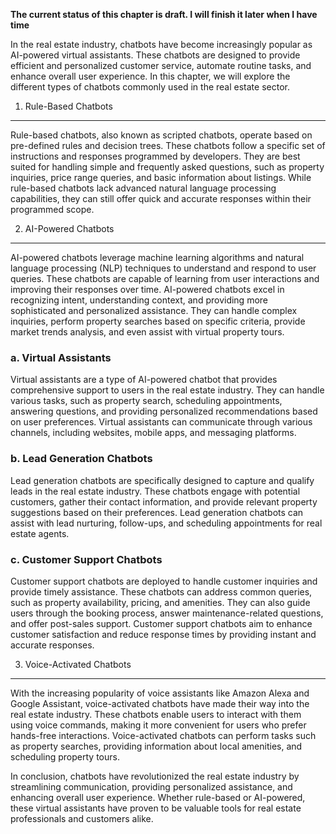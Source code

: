 **The current status of this chapter is draft. I will finish it later when I have time**

In the real estate industry, chatbots have become increasingly popular as AI-powered virtual assistants. These chatbots are designed to provide efficient and personalized customer service, automate routine tasks, and enhance overall user experience. In this chapter, we will explore the different types of chatbots commonly used in the real estate sector.

1. Rule-Based Chatbots
----------------------

Rule-based chatbots, also known as scripted chatbots, operate based on pre-defined rules and decision trees. These chatbots follow a specific set of instructions and responses programmed by developers. They are best suited for handling simple and frequently asked questions, such as property inquiries, price range queries, and basic information about listings. While rule-based chatbots lack advanced natural language processing capabilities, they can still offer quick and accurate responses within their programmed scope.

2. AI-Powered Chatbots
----------------------

AI-powered chatbots leverage machine learning algorithms and natural language processing (NLP) techniques to understand and respond to user queries. These chatbots are capable of learning from user interactions and improving their responses over time. AI-powered chatbots excel in recognizing intent, understanding context, and providing more sophisticated and personalized assistance. They can handle complex inquiries, perform property searches based on specific criteria, provide market trends analysis, and even assist with virtual property tours.

### a. Virtual Assistants

Virtual assistants are a type of AI-powered chatbot that provides comprehensive support to users in the real estate industry. They can handle various tasks, such as property search, scheduling appointments, answering questions, and providing personalized recommendations based on user preferences. Virtual assistants can communicate through various channels, including websites, mobile apps, and messaging platforms.

### b. Lead Generation Chatbots

Lead generation chatbots are specifically designed to capture and qualify leads in the real estate industry. These chatbots engage with potential customers, gather their contact information, and provide relevant property suggestions based on their preferences. Lead generation chatbots can assist with lead nurturing, follow-ups, and scheduling appointments for real estate agents.

### c. Customer Support Chatbots

Customer support chatbots are deployed to handle customer inquiries and provide timely assistance. These chatbots can address common queries, such as property availability, pricing, and amenities. They can also guide users through the booking process, answer maintenance-related questions, and offer post-sales support. Customer support chatbots aim to enhance customer satisfaction and reduce response times by providing instant and accurate responses.

3. Voice-Activated Chatbots
---------------------------

With the increasing popularity of voice assistants like Amazon Alexa and Google Assistant, voice-activated chatbots have made their way into the real estate industry. These chatbots enable users to interact with them using voice commands, making it more convenient for users who prefer hands-free interactions. Voice-activated chatbots can perform tasks such as property searches, providing information about local amenities, and scheduling property tours.

In conclusion, chatbots have revolutionized the real estate industry by streamlining communication, providing personalized assistance, and enhancing overall user experience. Whether rule-based or AI-powered, these virtual assistants have proven to be valuable tools for real estate professionals and customers alike.
